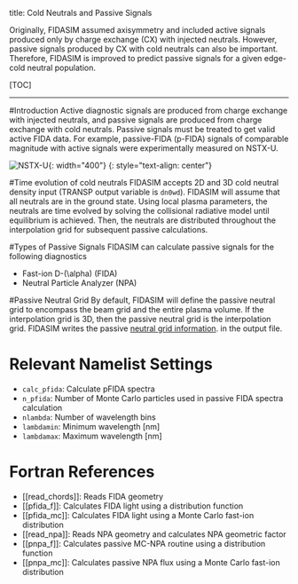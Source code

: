 title: Cold Neutrals and Passive Signals

Originally, FIDASIM assumed axisymmetry and included active signals produced only by charge exchange (CX) with injected neutrals.
However, passive signals produced by CX with cold neutrals can also be important.
Therefore, FIDASIM is improved to predict passive signals for a given edge-cold neutral population.

[TOC]

---

#Introduction
Active diagnostic signals are produced from charge exchange with injected neutrals, and passive signals are produced from charge exchange with cold neutrals.
Passive signals must be treated to get valid active FIDA data.
For example, passive-FIDA (p-FIDA) signals of comparable magnitude with active signals were experimentally measured on NSTX-U.

![NSTX-U](|media|/nstxu.png){: width="400"}
{: style="text-align: center"}

#Time evolution of cold neutrals
FIDASIM accepts 2D and 3D cold neutral density input (TRANSP output variable is `dn0wd`).
FIDASIM will assume that all neutrals are in the ground state.
Using local plasma parameters, the neutrals are time evolved by solving the collisional radiative model until equilibrium is achieved.
Then, the neutrals are distributed throughout the interpolation grid for subsequent passive calculations.

#Types of Passive Signals
FIDASIM can calculate passive signals for the following diagnostics

* Fast-ion D-\(\alpha\) (FIDA)
* Neutral Particle Analyzer (NPA)

#Passive Neutral Grid
By default, FIDASIM will define the passive neutral grid to encompass the beam grid and the entire plasma volume.
If the interpolation grid is 3D, then the passive neutral grid is the interpolation grid.
FIDASIM writes the passive [neutral grid information](../01_getting_started/03_running:html##Running-Interactively). in the output file.

# Relevant Namelist Settings
* `calc_pfida`: Calculate pFIDA spectra
* `n_pfida`: Number of Monte Carlo particles used in passive FIDA spectra calculation
* `nlambda`: Number of wavelength bins
* `lambdamin`: Minimum wavelength [nm]
* `lambdamax`: Maximum wavelength [nm]

# Fortran References
* [[read_chords]]: Reads FIDA geometry
* [[pfida_f]]: Calculates FIDA light using a distribution function
* [[pfida_mc]]: Calculates FIDA light using a Monte Carlo fast-ion distribution
* [[read_npa]]: Reads NPA geometry and calculates NPA geometric factor
* [[pnpa_f]]: Calculates passive MC-NPA routine using a distribution function
* [[pnpa_mc]]: Calculates passive NPA flux using a Monte Carlo fast-ion distribution
